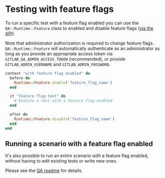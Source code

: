 # Testing with feature flags

To run a specific test with a feature flag enabled you can use the `QA::Runtime::Feature` class to enabled and disable feature flags ([via the API](../../../api/features.md)).

Note that administrator authorization is required to change feature flags. `QA::Runtime::Feature` will automatically authenticate as an administrator as long as you provide an appropriate access token via `GITLAB_QA_ADMIN_ACCESS_TOKEN` (recommended), or provide `GITLAB_ADMIN_USERNAME` and `GITLAB_ADMIN_PASSWORD`.

```ruby
context "with feature flag enabled" do
  before do
    Runtime::Feature.enable('feature_flag_name')
  end

  it "feature flag test" do
    # Execute a test with a feature flag enabled
  end

  after do
    Runtime::Feature.disable('feature_flag_name')
  end
end
```

## Running a scenario with a feature flag enabled

It's also possible to run an entire scenario with a feature flag enabled, without having to edit existing tests or write new ones.

Please see the [QA readme](https://gitlab.com/gitlab-org/gitlab/tree/master/qa#running-tests-with-a-feature-flag-enabled) for details.
